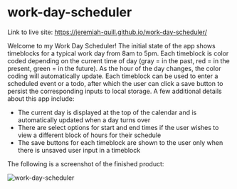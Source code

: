 # work-day-scheduler

Link to live site: https://jeremiah-quill.github.io/work-day-scheduler/

Welcome to my Work Day Scheduler!  The initial state of the app shows timeblocks for a typical work day from 8am to 5pm.  Each timeblock is color coded depending on the current time of day (gray = in the past, red = in the present, green = in the future).  As the hour of the day changes, the color coding will automatically update.  Each timeblock can be used to enter a scheduled event or a todo, after which the user can click a save button to persist the corresponding inputs to local storage.  A few additional details about this app include:

* The current day is displayed at the top of the calendar and is automatically updated when a day turns over
* There are select options for start and end times if the user wishes to view a different block of hours for their schedule
* The save buttons for each timeblock are shown to the user only when there is unsaved user input in a timeblock

The following is a screenshot of the finished product:

![work-day-scheduler](https://user-images.githubusercontent.com/53875206/136465597-f2f94d2c-8f4b-4a4a-b4f6-a23ba7bad557.png)
